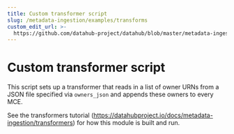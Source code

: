 ```yaml
---
title: Custom transformer script
slug: /metadata-ingestion/examples/transforms
custom_edit_url: >-
  https://github.com/datahub-project/datahub/blob/master/metadata-ingestion/examples/transforms/README.md
---
```


# Custom transformer script

This script sets up a transformer that reads in a list of owner URNs from a JSON file specified via `owners_json` and appends these owners to every MCE.

See the transformers tutorial (https://datahubproject.io/docs/metadata-ingestion/transformers) for how this module is built and run.
